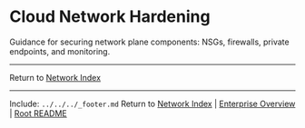 ﻿---
Last Reviewed: 2025-09-04
Tags: hardening, network, azure
---
# Cloud Network Hardening

Guidance for securing network plane components: NSGs, firewalls, private endpoints, and monitoring.

---
Return to [Network Index](../_index.md)

---
Include: `../../../_footer.md`
Return to [Network Index](../_index.md) | [Enterprise Overview](../_index.md) | [Root README](../../README.md)
